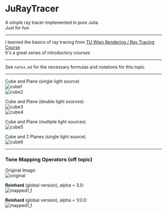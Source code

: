 # JuRayTracer

A simple ray tracer implemented in pure Julia  
Just for fun  

------

I learned the basics of ray tracing from [TU Wien Rendering / Ray Tracing Course](https://www.youtube.com/playlist?list=PLujxSBD-JXgnGmsn7gEyN28P1DnRZG7qi)  
It's a great series of introductory courses  

-----

See `notes.md` for the necessary formulas and notations for this topic  

-----

Cube and Plane (single light source)  
![cube1](gallary/cube1.png)  
![cube2](gallary/cube2.png)  

Cube and Plane (double light sources)  
![cube3](gallary/cube3.png)  
![cube4](gallary/cube4.png)  

Cube and Plane (multiple light sources)  
![cube5](gallary/cube5.png)  

Cube and 2 Planes (single light source)  
![cube6](gallary/cube6.png)  


-----

### Tone Mapping Operators (off topic)  

Original Image:  
![original](gallary/memorial.jpg)

__Reinhard__ (global version), alpha = 3.0:  
![mapped1_1](gallary/mapped1_1.png)  

__Reinhard__ (global version), alpha = 1/3.0:  
![mapped1_1](gallary/mapped1_2.png)  


